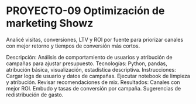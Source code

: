 # PROYECTO-09 Optimización de marketing Showz

Analicé visitas, conversiones, LTV y ROI por fuente para priorizar canales con mejor retorno y tiempos de conversión más cortos.

Descripción: Análisis de comportamiento de usuarios y atribución de campañas para ajustar presupuesto.
Tecnologías: Python, pandas, atribución básica, visualización, estadística descriptiva.
Instrucciones:
Cargar logs de usuario y datos de campañas.
Ejecutar notebook de limpieza y atribución.
Revisar recomendaciones de mix.
Resultados:
Canales con mejor ROI.
Embudo y tasas de conversión por campaña.
Sugerencias de redistribución de gasto.
